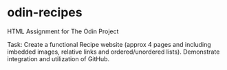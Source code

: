 # odin-recipes
HTML Assignment for The Odin Project

Task: 
Create a functional Recipe website (approx 4 pages and including imbedded images, relative links and ordered/unordered lists).
Demonstrate integration and utilization of GitHub.

